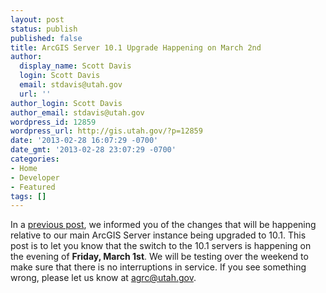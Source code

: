 ```yaml
---
layout: post
status: publish
published: false
title: ArcGIS Server 10.1 Upgrade Happening on March 2nd
author:
  display_name: Scott Davis
  login: Scott Davis
  email: stdavis@utah.gov
  url: ''
author_login: Scott Davis
author_email: stdavis@utah.gov
wordpress_id: 12859
wordpress_url: http://gis.utah.gov/?p=12859
date: '2013-02-28 16:07:29 -0700'
date_gmt: '2013-02-28 23:07:29 -0700'
categories:
- Home
- Developer
- Featured
tags: []
---
```

<p>In a <a href="{{ "/arcgis-server-10-1-upgrade/" | prepend: site.baseurl }}">previous post</a>, we informed you of the changes that will be happening relative to our main ArcGIS Server instance being upgraded to 10.1. This post is to let you know that the switch to the 10.1 servers is happening on the evening of <strong>Friday, March 1st</strong>. We will be testing over the weekend to make sure that there is no interruptions in service. If you see something wrong, please let us know at <a href='mailto:agrc@utah.gov'>agrc@utah.gov</a>.</p>
